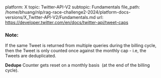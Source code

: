platform: X
topic: Twitter-API-V2
subtopic: Fundamentals
file_path: /home/bhuang/nlp/rag-race-challenge2-2024/platform-docs-versions/X_Twitter-API-V2/Fundamentals.md
url: https://developer.twitter.com/en/docs/twitter-api/tweet-caps

### Note:

If the same Tweet is returned from multiple queries during the billing cycle, then the Tweet is only counted once against the monthly cap - i.e, the Tweets are deduplicated.

**Dedupe** Counter gets reset on a monthly basis  (at the end of the billing cycle).
